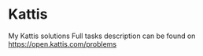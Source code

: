 # Kattis
My Kattis solutions
Full tasks description can be found on https://open.kattis.com/problems
